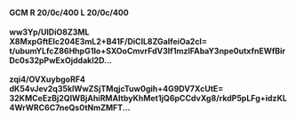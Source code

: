 #### GCM R 20/0c/400 L 20/0c/400
**ww3Yp/UlDiO8Z3ML**<br/>**X8MxpGftEIc204E3mL2+B41F/DiClL8ZGalfeiOa2cI=**<br/>**t/ubumYLfcZ86HhpG1Io+SXOoCmvrFdV3lf1mzlFAbaY3npe0utxfnEWfBirDc0s32pPwExOjddakl2D...**<br/><br/>
**zqi4/OVXuybgoRF4**<br/>**dK54vJev2q35klWwZSjTMqjcTuw0gih+4G9DV7XcUtE=**<br/>**32KMCeEzBj2QIWBjAhiRMAItbyKhMet1jQ6pCCdvXg8/rkdP5pLFg+idzKL4WrWRC6C7neQs0tNmZMFT...**